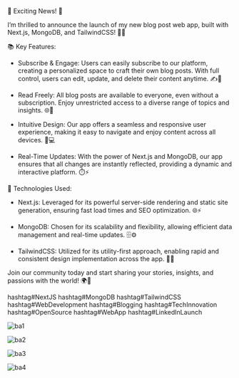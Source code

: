 🚀 Exciting News! 🚀

I’m thrilled to announce the launch of my new blog post web app, built with Next.js, MongoDB, and TailwindCSS! 🎉✨

📚 Key Features:
- Subscribe & Engage: Users can easily subscribe to our platform, creating a personalized space to craft their own blog posts. With full control, users can edit, update, and delete their content anytime. ✍️📝

- Read Freely: All blog posts are available to everyone, even without a subscription. Enjoy unrestricted access to a diverse range of topics and insights. 🌐📖

- Intuitive Design: Our app offers a seamless and responsive user experience, making it easy to navigate and enjoy content across all devices. 🚀💻

- Real-Time Updates: With the power of Next.js and MongoDB, our app ensures that all changes are instantly reflected, providing a dynamic and interactive platform. ⏱️⚡

🔧 Technologies Used:
- Next.js: Leveraged for its powerful server-side rendering and static site generation, ensuring fast load times and SEO optimization. 🌐⚡

- MongoDB: Chosen for its scalability and flexibility, allowing efficient data management and real-time updates. 🗄️⚙️

- TailwindCSS: Utilized for its utility-first approach, enabling rapid and consistent design implementation across the app. 🎨🔧

Join our community today and start sharing your stories, insights, and passions with the world! 🌍💬

hashtag#NextJS hashtag#MongoDB hashtag#TailwindCSS hashtag#WebDevelopment hashtag#Blogging hashtag#TechInnovation hashtag#OpenSource hashtag#WebApp hashtag#LinkedInLaunch

![ba1](https://github.com/KaveeshaDisssanayake/blog-app/assets/90174106/c27fa06e-5cfc-42b2-b257-0cdd83f586c2)

![ba2](https://github.com/KaveeshaDisssanayake/blog-app/assets/90174106/1c9f5999-13a8-4200-af80-e00c1115f575)

![ba3](https://github.com/KaveeshaDisssanayake/blog-app/assets/90174106/9164e269-9464-49a3-99a5-31ab4df74247)

![ba4](https://github.com/KaveeshaDisssanayake/blog-app/assets/90174106/6dccb338-5632-4d94-99b2-a368d3cc957e)



